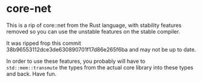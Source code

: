 # core-net

This is a rip of core::net from the Rust language, with stability features
removed so you can use the unstable features on the stable compiler.

It was ripped frop this commit 38b96553112dce3de630890701f17d86e265f6ba
and may not be up to date.

In order to use these features, you probably will have to `std::mem::transmute`
the types from the actual core library into these types and back.  Have fun.
